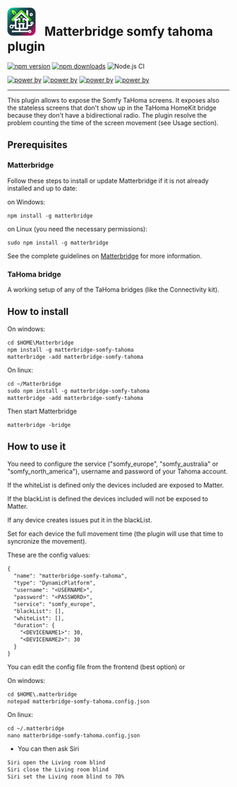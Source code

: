 # <img src="https://github.com/Luligu/matterbridge/blob/main/frontend/public/matterbridge%2064x64.png" alt="Matterbridge Logo" width="64px" height="64px">&nbsp;&nbsp;&nbsp;Matterbridge somfy tahoma plugin

[![npm version](https://img.shields.io/npm/v/matterbridge-somfy-tahoma.svg)](https://www.npmjs.com/package/matterbridge-somfy-tahoma)
[![npm downloads](https://img.shields.io/npm/dt/matterbridge-somfy-tahoma.svg)](https://www.npmjs.com/package/matterbridge-somfy-tahoma)
![Node.js CI](https://github.com/Luligu/matterbridge-somfy-tahoma/actions/workflows/build%20matterbridge%20plugin.yml/badge.svg)

[![power by](https://img.shields.io/badge/powered%20by-matterbridge-blue)](https://www.npmjs.com/package/matterbridge)
[![power by](https://img.shields.io/badge/powered%20by-matter--history-blue)](https://www.npmjs.com/package/matter-history)
[![power by](https://img.shields.io/badge/powered%20by-node--ansi--logger-blue)](https://www.npmjs.com/package/node-ansi-logger)
[![power by](https://img.shields.io/badge/powered%20by-node--persist--manager-blue)](https://www.npmjs.com/package/node-persist-manager)

---

This plugin allows to expose the Somfy TaHoma screens. 
It exposes also the stateless screens that don't show up in the TaHoma HomeKit bridge because they don't have a bidirectional radio. The plugin resolve the problem counting the time of the screen movement (see Usage section).

## Prerequisites

### Matterbridge

Follow these steps to install or update Matterbridge if it is not already installed and up to date:

on Windows:
```
npm install -g matterbridge
```

on Linux (you need the necessary permissions):
```
sudo npm install -g matterbridge
```

See the complete guidelines on [Matterbridge](https://github.com/Luligu/matterbridge/blob/main/README.md) for more information.

### TaHoma bridge

A working setup of any of the TaHoma bridges (like the Connectivity kit).

## How to install

On windows:
```
cd $HOME\Matterbridge
npm install -g matterbridge-somfy-tahoma
matterbridge -add matterbridge-somfy-tahoma
```

On linux:
```
cd ~/Matterbridge
sudo npm install -g matterbridge-somfy-tahoma
matterbridge -add matterbridge-somfy-tahoma
```

Then start Matterbridge
```
matterbridge -bridge
```

## How to use it

You need to configure the service ("somfy_europe", "somfy_australia" or "somfy_north_america"), username and password of your Tahoma account.

If the whiteList is defined only the devices included are exposed to Matter.

If the blackList is defined the devices included will not be exposed to Matter.

If any device creates issues put it in the blackList.

Set for each device the full movement time (the plugin will use that time to syncronize the movement).

These are the config values:

```
{
  "name": "matterbridge-somfy-tahoma",
  "type": "DynamicPlatform",
  "username": "<USERNAME>",
  "password": "<PASSWORD>",
  "service": "somfy_europe",
  "blackList": [],
  "whiteList": [],
  "duration": {
    "<DEVICENAME1>": 30,
    "<DEVICENAME2>": 30
  }
}
```

You can edit the config file from the frontend (best option) or

On windows:
```
cd $HOME\.matterbridge
notepad matterbridge-somfy-tahoma.config.json
```

On linux:
```
cd ~/.matterbridge
nano matterbridge-somfy-tahoma.config.json
```

- You can then ask Siri
```
Siri open the Living room blind
Siri close the Living room blind
Siri set the Living room blind to 70%
```
